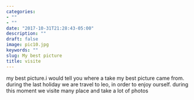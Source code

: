 ```yaml
---
categories:
- ""
- ""
date: "2017-10-31T21:28:43-05:00"
description: ""
draft: false
image: pic10.jpg
keywords: ""
slug: My best picture
title: visite
---
```


my best picture.i would tell you where a take my best picture came from.
during the last holiday we are travel to leo, in order to enjoy ourself. during this moment we visite many place and take a lot of photos